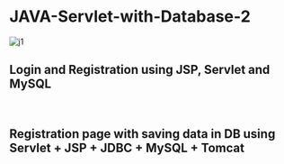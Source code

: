 # JAVA-Servlet-with-Database-2
![j1](https://github.com/k8wi/JAVA-Servlet-with-Database-2/assets/95972832/7c7907d1-a11d-401d-b17c-90eb63e87b47)

<h2>Login and Registration using JSP, Servlet and MySQL</h2><br>
<h2>Registration page with saving data in DB using Servlet + JSP + JDBC + MySQL + Tomcat</h2>
